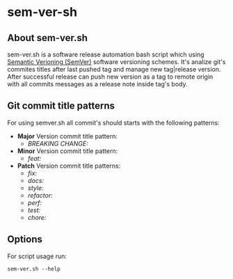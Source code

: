 # sem-ver-sh
## About sem-ver.sh
sem-ver.sh is a software release automation bash script which using [Semantic Verioning (SemVer)](https://semver.org/) software versioning schemes. It's analize git's commites titles after last pushed tag and manage new tag|release version. After successful release can push new version as a tag to remote origin with all commits messages as a release note inside tag's body.
## Git commit title patterns
For using semver.sh all commit's should starts with the following patterns:
- **Major** Version commit title pattern:
  - *BREAKING CHANGE:*
- **Minor** Version commit title pattern:
  - *feat:*
- **Patch** Version commit title patterns: 
  - *fix:*
  - *docs:*
  - *style:*
  - *refactor:*
  - *perf:*
  - *test:*
  - *chore:*
## Options
For script usage run:
```
sem-ver.sh --help
```
